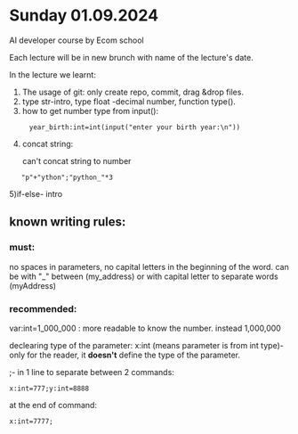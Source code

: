 # Sunday 01.09.2024
AI developer course by Ecom school

Each lecture will be in new brunch with name of the lecture's date.

In the lecture we learnt:
1) The usage of git: only create repo, commit, drag &drop files.
2) type str-intro, type float -decimal number, function type().
3) how to get number type from input():
```
     year_birth:int=int(input("enter your birth year:\n"))
```
4) concat string:

   can't concat string to number
```
   "p"+"ython";"python_"*3
```
5)if-else- intro

## **known writing rules**:

### must: 
  
no spaces in parameters, no capital letters in the beginning of the word. can be with "_"  between (my_address) or with capital letter to separate words (myAddress)

### recommended:
var:int=1_000_000 : more readable to know the number. instead 1,000,000

declearing type of the parameter: x:int (means parameter is from int type)- only for the reader, it **doesn't** define the type of the parameter.

;- in 1 line to separate between 2 commands:

    x:int=777;y:int=8888
    
  at the end of command:
  
    x:int=7777;
